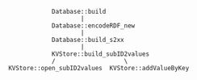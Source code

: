                     Database::build
                            |
                    Database::encodeRDF_new
                            |
                    Database::build_s2xx
                            |
                    KVStore::build_subID2values
                    /                   \
        KVStore::open_subID2values  KVStore::addValueByKey